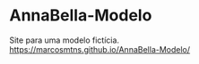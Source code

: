 # AnnaBella-Modelo
Site para uma modelo fictícia. <br>
https://marcosmtns.github.io/AnnaBella-Modelo/ 
